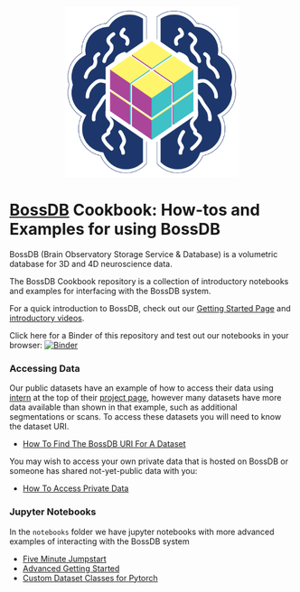 <div align="center">
  <img src="logo.png" height = '300px'>
</div>

# [BossDB](https://bossdb.org/) Cookbook: How-tos and Examples for using BossDB

BossDB (Brain Observatory Storage Service & Database) is a volumetric database for 3D and 4D neuroscience data.

The BossDB Cookbook repository is a collection of introductory notebooks and examples for interfacing with the BossDB system. 

For a quick introduction to BossDB, check out our [Getting Started Page](https://bossdb.org/get-started) and [introductory videos](https://www.youtube.com/channel/UCOKBtUhLgr-AtfGUxA-K6lg/featured).

Click here for a Binder of this repository and test out our notebooks in your browser: [![Binder](https://mybinder.org/badge_logo.svg)](https://mybinder.org/v2/gh/aplbrain/bossdb_cookbook/HEAD?filepath=notebooks%2F)

### Accessing Data

Our public datasets have an example of how to access their data using [intern](https://github.com/jhuapl-boss/intern) at the top of their [project page](https://bossdb.org/projects), however many datasets have more data available than shown in that example, such as additional segmentations or scans. To access these datasets you will need to know the dataset URI. 

- [How To Find The BossDB URI For A Dataset](https://github.com/aplbrain/bossdb_cookbook/blob/main/How-To-Find-The-BossDB-URI-For-A-Dataset.md)

You may wish to access your own private data that is hosted on BossDB or someone has shared not-yet-public data with you:
- [How To Access Private Data](https://github.com/aplbrain/bossdb_cookbook/blob/main/BossDB-Set-Up-For-Private-Datasets.md)

### Jupyter Notebooks
In the `notebooks` folder we have jupyter notebooks with more advanced examples of interacting with the BossDB system

- [Five Minute Jumpstart](https://github.com/aplbrain/bossdb_cookbook/blob/main/notebooks/Five-Minute-Jumpstart.ipynb)
- [Advanced Getting Started](https://github.com/aplbrain/bossdb_cookbook/blob/main/notebooks/Get-Started-Downloading-Data-with-Intern.ipynb)
- [Custom Dataset Classes for Pytorch](https://github.com/aplbrain/bossdb_cookbook/blob/main/notebooks/BossDB-Dataset-Classes-for-Pytorch-DataLoaders.ipynb)
